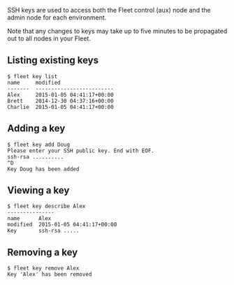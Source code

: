 SSH keys are used to access both the Fleet control (aux) node and the admin node for each environment.

Note that any changes to keys may take up to five minutes to be propagated out to all nodes in your Fleet.

Listing existing keys
----

```
$ fleet key list
name     modified
-------  -------------------------
Alex     2015-01-05 04:41:17+00:00
Brett    2014-12-30 04:37:16+00:00
Charlie  2015-01-05 04:41:17+00:00

```

Adding a key
----

```
$ fleet key add Doug
Please enter your SSH public key. End with EOF.
ssh-rsa ..........
^D
Key Doug has been added
```

Viewing a key
----

```
$ fleet key describe Alex
---------------
name      Alex
modified  2015-01-05 04:41:17+00:00
Key       ssh-rsa .....

```

Removing a key
----

```
$ fleet key remove Alex
Key 'Alex' has been removed
```
